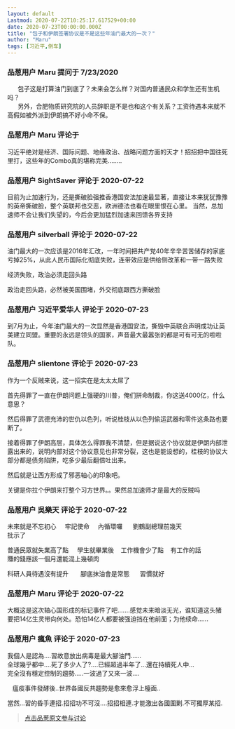 ```yaml
---
layout: default
Lastmod: 2020-07-22T10:25:17.617529+00:00
date: 2020-07-23T00:00:00.000Z
title: "包子和伊朗签署协议是不是这些年油门最大的一次？"
author: "Maru"
tags: [习近平,倒车]
---
```



### 品葱用户 **Maru** 提问于 7/23/2020
    
      包子这是打算油门到底了？未来会怎么样？对国内普通民众和学生还有生机吗？  
      另外，合肥物质研究院的人员辞职是不是也和这个有关系？工资待遇本来就不高假如被外派到伊朗搞不好小命不保。
    
                

### 品葱用户 **Maru** 评论于 
        
习近平绝对是经济、国际问题、地缘政治、战略问题方面的天才！招招把中国往死里打，这些年的Combo真的堪称完美........
        
                

### 品葱用户 **SightSaver** 评论于 2020-07-22
        
目前为止加速行为，还是撕破脸强推香港国安法加速最显著，直接让本来犹犹豫豫的英帝撕破脸，整个英联邦也交恶，欧洲德法也看在眼里恨在心里。 当然，总加速师不会让我们失望的，今后会更加猛烈加速来回馈各界支持
        
                

### 品葱用户 **silverball** 评论于 2020-07-22
        
油门最大的一次应该是2016年汇改，一年时间把共产党40年辛辛苦苦储存的家底亏掉25%，从此人民币国际化彻底失败，连带效应是供给侧改革和一带一路失败  
  
经济失败，政治必须走回头路  
  
政治走回头路，必然被美国围堵，外交彻底跟西方撕破脸
        
                

### 品葱用户 **习近平爱华人** 评论于 2020-07-23
        
到7月为止，今年油门最大的一次显然是香港国安法，撕毁中英联合声明成功让英美建立同盟。重要的永远是领头的国家，声音最大最嚣张的都是可有可无的啦啦队。
        
                

### 品葱用户 **slientone** 评论于 2020-07-23
        
作为一个反贼来说，这一招实在是太太太屌了  
  
首先得罪了一直在伊朗问题上强硬的川普，俺们拼命制裁，你这送4000亿，什么意思？  
  
然后得罪了武德充沛的世仇以色列，听说桂枝从以色列偷运武器和零件这条路也要断了。  
  
接着得罪了伊朗高层，具体怎么得罪我不清楚，但是据说这个协议就是伊朗内部泄露出来的，说明内部对这个协议意见也非常分裂，这也是能设想的，桂枝的协议大部分都是债务陷阱，吃多少最后翻倍吐出来。  
  
然后就是让西方形成了邪恶轴心的印象吧。  
  
关键是你拉个伊朗来打整个习方世界。。果然总加速师才是最大的反贼吗
        
                

### 品葱用户 **吳樂天** 评论于 2020-07-22
        
未來就是不忘初心     牢記使命     內循環囉      劉鶴副總理前幾天  
批示了  
  
普通民眾就失業高了點     學生就畢業後    工作機會少了點    有工作的話  
賺的錢應該一個月還能混上幾頓肉  
  
科研人員待遇沒有提升       腳底抹油會是常態      習慣就好
        
                

### 品葱用户 **Maru** 评论于 2020-07-22
        
大概这是这次轴心国形成的标记事件了吧.......感觉未来暗淡无光，谁知道这头猪要把14亿生灵带向何处。恐怕14亿人都要被强迫挡在他前面；为他续命......
        
                

### 品葱用户 **瘋魚** 评论于 2020-07-23
        
我個人是認為....習故意放出病毒是最大腳油門......  
全球幾乎都中....死了多少人了?....已經超過半年了...還在持續死人中...  
完全沒有穩定控制的趨勢.....一波過了又來一波....  
  
   瘟疫事件發酵後..世界各國反共趨勢是愈來愈浮上檯面..  
  
當然...習的昏手連招.招招功不可沒....招招相連.才能激出各國圍剿.不可獨厚某招.
        
                





> [点击品葱原文参与讨论](https://pincong.rocks/question/28814)

